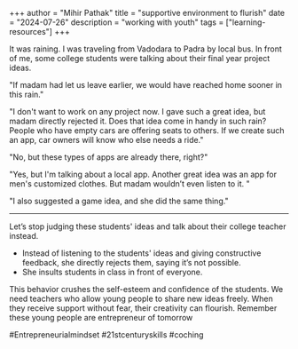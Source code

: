 +++
author = "Mihir Pathak"
title = "supportive environment to flurish"
date = "2024-07-26"
description = "working with youth"
tags = ["learning-resources"]
+++


It was raining. I was traveling from Vadodara to Padra by local bus. In front of me, some college students were talking about their final year project ideas.

"If madam had let us leave earlier, we would have reached home sooner in this rain."

"I don't want to work on any project now. I gave such a great idea, but madam directly rejected it. Does that idea come in handy in such rain? People who have empty cars are offering seats to others. If we create such an app, car owners will know who else needs a ride."

"No, but these types of apps are already there, right?"

"Yes, but I'm talking about a local app. 
Another great idea was an app for men's customized clothes. But madam wouldn’t even listen to it. "

"I also suggested a game idea, and she did the same thing."

------------------------------------------------------------------------------------------

Let’s stop judging these students' ideas and talk about their college teacher instead.

- Instead of listening to the students' ideas and giving constructive feedback, she directly rejects them, saying it’s not possible.
- She insults students in class in front of everyone.

This behavior crushes the self-esteem and confidence of the students. We need teachers who allow young people to share new ideas freely. When they receive support without fear, their creativity can flourish. Remember these young people are entrepreneur of tomorrow 

#Entrepreneurialmindset #21stcenturyskills #coching
